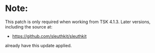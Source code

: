 # Note:
This patch is only required when working from TSK 4.1.3. Later versions, including the source at:

  * https://github.com/sleuthkit/sleuthkit

already have this update applied.
